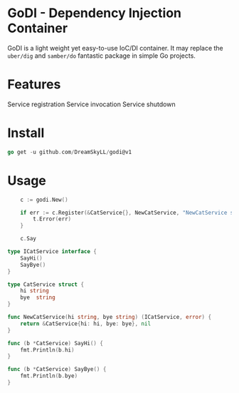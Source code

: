 # GoDI - Dependency Injection Container
GoDI is a light weight yet easy-to-use IoC/DI container. It may replace the `uber/dig` and `samber/do` fantastic package in simple Go projects.

# Features
Service registration
Service invocation
Service shutdown

# Install
```go
go get -u github.com/DreamSkyLL/godi@v1
```

# Usage
```go
	c := godi.New()

	if err := c.Register(&CatService{}, NewCatService, "NewCatService says hi", "NewCatService says bye"); err != nil {
		t.Error(err)
	}

    c.Say
```
```go
type ICatService interface {
	SayHi()
	SayBye()
}

type CatService struct {
	hi string
	bye  string
}

func NewCatService(hi string, bye string) (ICatService, error) {
	return &CatService{hi: hi, bye: bye}, nil
}

func (b *CatService) SayHi() {
	fmt.Println(b.hi)
}

func (b *CatService) SayBye() {
	fmt.Println(b.bye)
}
```